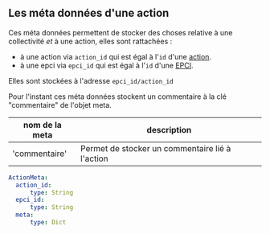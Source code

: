 ## Les méta données d'une action

Ces méta données permettent de stocker des choses relative à une collectivité *et* à une action, elles sont rattachées :
- à une action via `action_id` qui est égal à l'`id` d'une [action](action.md).
- à une epci via `epci_id` qui est égal à l'`id` d'une [EPCI](epci.md).

Elles sont stockées à l'adresse `epci_id/action_id`

Pour l'instant ces méta données stockent un commentaire à la clé "commentaire" de l'objet meta.

| nom de la meta  | description |
| --------------- | ----------- |
| 'commentaire'   | Permet de stocker un commentaire lié à l'action |

```yaml
ActionMeta:
  action_id:
      type: String
  epci_id:
      type: String
  meta:
      type: Dict
```
